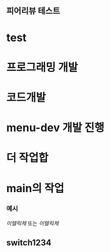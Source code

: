 ## 피어리뷰 테스트

# test

# 프로그래밍 개발

# 코드개발

# menu-dev 개발 진행

# 더 작업합

# main의 작업

### 예시

_이텔릭체_ 또는 _이텔릭체_

## switch1234


## 
